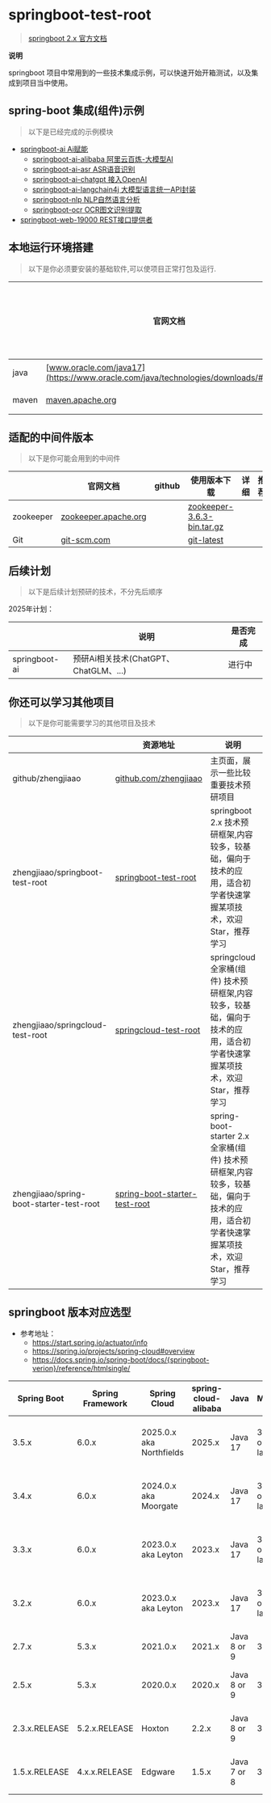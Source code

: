 # springboot-test-root

> [springboot 2.x 官方文档](https://spring.io/projects/spring-boot)

**说明**

springboot 项目中常用到的一些技术集成示例，可以快速开始开箱测试，以及集成到项目当中使用。

## spring-boot 集成(组件)示例

> 以下是已经完成的示例模块

- [springboot-ai Ai赋能](./springboot-ai)
    - [springboot-ai-alibaba 阿里云百炼-大模型AI](./springboot-ai/springboot-ai-alibaba)
    - [springboot-ai-asr ASR语音识别](./springboot-ai/springboot-ai-asr)
    - [springboot-ai-chatgpt 接入OpenAI](./springboot-ai/springboot-ai-chatgpt)
    - [springboot-ai-langchain4j 大模型语言统一API封装](./springboot-ai/springboot-ai-langchain4j)
    - [springboot-nlp NLP自然语言分析](./springboot-ai/springboot-ai-nlp)
    - [springboot-ocr OCR图文识别提取](./springboot-ai/springboot-ai-ocr)
- [springboot-web-19000 REST接口提供者](./springboot-web-19000)

## 本地运行环境搭建

> 以下是你必须要安装的基础软件,可以使项目正常打包及运行.

|       | 官网文档                                                                                | github | 使用版本下载                                                                         | 详细 | 是否必须安装 |
|-------|-------------------------------------------------------------------------------------|--------|--------------------------------------------------------------------------------|----|--------| 
| java  | [www.oracle.com/java17](https://www.oracle.com/java/technologies/downloads/#java17) |        | [java17 downloads](https://www.oracle.com/java/technologies/downloads/#java17) |    | **必须** |
| maven | [maven.apache.org](https://maven.apache.org/)                                       |        | [maven3.6.2 downloads](https://maven.apache.org/download.cgi)                  |    | **必须** |

## 适配的中间件版本

> 以下是你可能会用到的中间件

|           | 官网文档                                                              | github | 使用版本下载                                                                                                                          | 详细 | 推荐 |
|-----------|-------------------------------------------------------------------|--------|---------------------------------------------------------------------------------------------------------------------------------|----|----| 
| zookeeper | [zookeeper.apache.org](http://zookeeper.apache.org/releases.html) |        | [zookeeper-3.6.3-bin.tar.gz](https://www.apache.org/dyn/closer.lua/zookeeper/zookeeper-3.6.3/apache-zookeeper-3.6.3-bin.tar.gz) |    |    |
| Git       | [git-scm.com](https://git-scm.com/)                               |        | [git-latest](https://git-scm.com/downloads)                                                                                     |    |    |

## 后续计划

> 以下是后续计划预研的技术，不分先后顺序

2025年计划：

|               | 说明                            | 是否完成 |
|---------------|-------------------------------|------|
| springboot-ai | 预研Ai相关技术(ChatGPT、ChatGLM、...) | 进行中  |

## 你还可以学习其他项目

> 以下是你可能需要学习的其他项目及技术

|                                          | 资源地址                                                                                         | 说明                                                                                 |  |
|------------------------------------------|----------------------------------------------------------------------------------------------|------------------------------------------------------------------------------------|--|
| github/zhengjiaao                        | [github.com/zhengjiaao](https://github.com/zhengjiaao)                                       | 主页面，展示一些比较重要技术预研项目                                                                 |  |
| zhengjiaao/springboot-test-root          | [springboot-test-root](https://github.com/zhengjiaao/springboot-test-root)                   | springboot 2.x 技术预研框架,内容较多，较基础，偏向于技术的应用，适合初学者快速掌握某项技术，欢迎Star，推荐学习                  |  |
| zhengjiaao/springcloud-test-root         | [springcloud-test-root](https://github.com/zhengjiaao/springcloud-test-root)                 | springcloud 全家桶(组件) 技术预研框架,内容较多，较基础，偏向于技术的应用，适合初学者快速掌握某项技术，欢迎Star，推荐学习             |  |
| zhengjiaao/spring-boot-starter-test-root | [spring-boot-starter-test-root](https://github.com/zhengjiaao/spring-boot-starter-test-root) | spring-boot-starter 2.x 全家桶(组件) 技术预研框架,内容较多，较基础，偏向于技术的应用，适合初学者快速掌握某项技术，欢迎Star，推荐学习 |  |

## springboot 版本对应选型

- 参考地址：
    - https://start.spring.io/actuator/info
    - https://spring.io/projects/spring-cloud#overview
    - https://docs.spring.io/spring-boot/docs/{springboot-verion}/reference/htmlsingle/

| Spring Boot   | Spring Framework | Spring Cloud             | spring-cloud-alibaba | Java        | Maven          | Gradle                     | Tomcat                   |
|---------------|------------------|--------------------------|----------------------|-------------|----------------|----------------------------|--------------------------|
| 3.5.x         | 6.0.x            | 2025.0.x aka Northfields | 2025.x               | Java 17     | 3.6.3 or later | 7.x (7.5 or later) and 8.x | Tomcat 10.x              |
| 3.4.x         | 6.0.x            | 2024.0.x aka Moorgate    | 2024.x               | Java 17     | 3.6.3 or later | 7.x (7.5 or later) and 8.x | Tomcat 10.x              |
| 3.3.x         | 6.0.x            | 2023.0.x aka Leyton      | 2023.x               | Java 17     | 3.6.3 or later | 7.x (7.5 or later) and 8.x | Tomcat 10.x              |
| 3.2.x         | 6.0.x            | 2023.0.x aka Leyton      | 2023.x               | Java 17     | 3.6.3 or later | 7.x (7.5 or later) and 8.x | Tomcat 10.x              |
| 2.7.x         | 5.3.x            | 2021.0.x                 | 2021.x               | Java 8 or 9 | 3.5+           | 6.8+                       | Tomcat 9.x               |
| 2.5.x         | 5.3.x            | 2020.0.x                 | 2020.x               | Java 8 or 9 | 3.5+           | 6.8+                       | Tomcat 8.x or Tomcat 9.x |
| 2.3.x.RELEASE | 5.2.x.RELEASE    | Hoxton                   | 2.2.x                | Java 8 or 9 | 3.3+           | 4.4+                       | Tomcat 8.x or Tomcat 9.x |
| 1.5.x.RELEASE | 4.x.x.RELEASE    | Edgware                  | 1.5.x                | Java 7 or 8 | 3.2+           | 2.9+                       | Tomcat 7.x or Tomcat 8.x |

